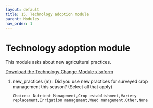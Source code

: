 ```yaml
---
layout: default
title: 15. Technology adoption module
parent: Modules
nav_order: 1
---
```


# Technology adoption module

This module asks about new agricultural practices.

[Download the Technology Change Module xlsxform](Modules/df_tracking_tech.xlsx)


1.  new_practices    (m) : Did you use new practices for surveyed crop management this season? (Select all that apply)  

        Choices: Nutrient Management,Crop establishment,Variety replacement,Irrigation management,Weed management,Other,None

